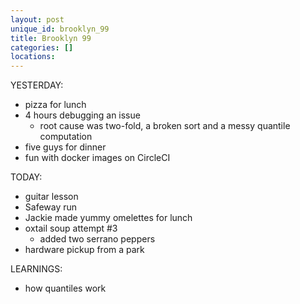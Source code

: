 ```yaml
---
layout: post
unique_id: brooklyn_99
title: Brooklyn 99
categories: []
locations: 
---
```


YESTERDAY:
* pizza for lunch
* 4 hours debugging an issue
  * root cause was two-fold, a broken sort and a messy quantile computation
* five guys for dinner
* fun with docker images on CircleCI

TODAY:
* guitar lesson
* Safeway run
* Jackie made yummy omelettes for lunch
* oxtail soup attempt #3
  * added two serrano peppers
* hardware pickup from a park

LEARNINGS:
* how quantiles work

